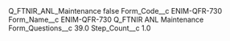 <?xml version="1.0" encoding="UTF-8"?>
<CustomMetadata xmlns="http://soap.sforce.com/2006/04/metadata" xmlns:xsi="http://www.w3.org/2001/XMLSchema-instance" xmlns:xsd="http://www.w3.org/2001/XMLSchema">
    <label>Q_FTNIR_ANL_Maintenance</label>
    <protected>false</protected>
    <values>
        <field>Form_Code__c</field>
        <value xsi:type="xsd:string">ENIM-QFR-730</value>
    </values>
    <values>
        <field>Form_Name__c</field>
        <value xsi:type="xsd:string">ENIM-QFR-730 Q_FTNIR ANL Maintenance</value>
    </values>
    <values>
        <field>Form_Questions__c</field>
        <value xsi:type="xsd:double">39.0</value>
    </values>
    <values>
        <field>Step_Count__c</field>
        <value xsi:type="xsd:double">1.0</value>
    </values>
</CustomMetadata>
